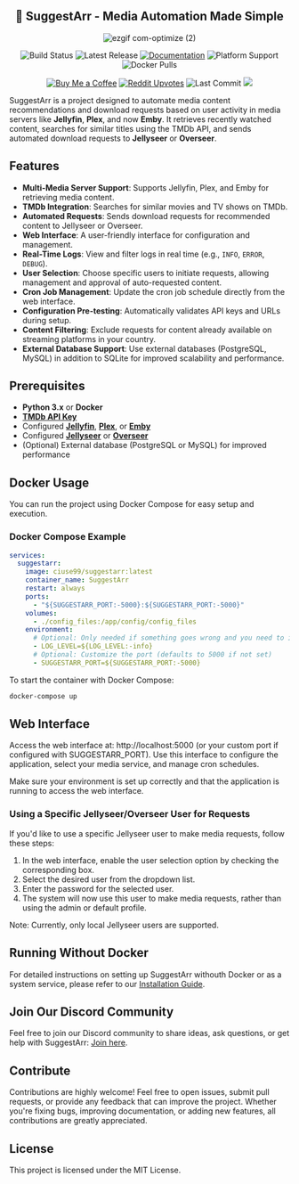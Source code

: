 <div align="center">

## 🚀 SuggestArr - Media Automation Made Simple

![ezgif com-optimize (2)](https://github.com/user-attachments/assets/d5c48bdb-3c11-4f35-bb55-849297d521e7)

![Build Status](https://img.shields.io/github/actions/workflow/status/giuseppe99barchetta/suggestarr/docker_hub_build.yml?branch=main&label=Build&logo=github)
![Latest Release](https://img.shields.io/github/v/release/giuseppe99barchetta/suggestarr?include_prereleases&label=Latest%20Release&logo=github)
[![Documentation](https://img.shields.io/badge/Docs-Available-blue?logo=readthedocs)](https://github.com/giuseppe99barchetta/SuggestArr/wiki)
![Platform Support](https://img.shields.io/badge/platforms-linux%2Famd64%20|%20linux%2Farm64-blue?logo=linux)
![Docker Pulls](https://img.shields.io/docker/pulls/ciuse99/suggestarr?label=Docker%20Pulls&logo=docker)

[![Buy Me a Coffee](https://img.shields.io/badge/Donate-Buy%20Me%20a%20Coffee-orange?logo=buy-me-a-coffee)](https://buymeacoffee.com/suggestarr)
[![Reddit Upvotes](https://img.shields.io/badge/Reddit-Upvotes-ff4500?logo=reddit)](https://www.reddit.com/r/selfhosted/comments/1gb4swg/release_major_update_for_suggestarr_now/)
![Last Commit](https://img.shields.io/github/last-commit/giuseppe99barchetta/suggestarr?label=Last%20Commit&logo=github)
[![](https://dcbadge.limes.pink/api/server/https://discord.gg/JXwFd3PnXY?style=flat)](https://discord.gg/JXwFd3PnXY)
</div>

SuggestArr is a project designed to automate media content recommendations and download requests based on user activity in media servers like **Jellyfin**, **Plex**, and now **Emby**. It retrieves recently watched content, searches for similar titles using the TMDb API, and sends automated download requests to **Jellyseer** or **Overseer**.

## Features
- **Multi-Media Server Support**: Supports Jellyfin, Plex, and Emby for retrieving media content.
- **TMDb Integration**: Searches for similar movies and TV shows on TMDb.
- **Automated Requests**: Sends download requests for recommended content to Jellyseer or Overseer.
- **Web Interface**: A user-friendly interface for configuration and management.
- **Real-Time Logs**: View and filter logs in real time (e.g., `INFO`, `ERROR`, `DEBUG`).
- **User Selection**: Choose specific users to initiate requests, allowing management and approval of auto-requested content.
- **Cron Job Management**: Update the cron job schedule directly from the web interface.
- **Configuration Pre-testing**: Automatically validates API keys and URLs during setup.
- **Content Filtering**: Exclude requests for content already available on streaming platforms in your country.
- **External Database Support**: Use external databases (PostgreSQL, MySQL) in addition to SQLite for improved scalability and performance.

## Prerequisites
- **Python 3.x** or **Docker**
- **[TMDb API Key](https://www.themoviedb.org/documentation/api)**
- Configured **[Jellyfin](https://jellyfin.org/)**, **[Plex](https://www.plex.tv/)**, or **[Emby](https://emby.media/)**
- Configured **[Jellyseer](https://github.com/Fallenbagel/jellyseerr)** or **[Overseer](https://github.com/sct/overseerr)**
- (Optional) External database (PostgreSQL or MySQL) for improved performance

## Docker Usage

You can run the project using Docker Compose for easy setup and execution.

### Docker Compose Example

```yaml
services:
  suggestarr:
    image: ciuse99/suggestarr:latest
    container_name: SuggestArr
    restart: always
    ports:
      - "${SUGGESTARR_PORT:-5000}:${SUGGESTARR_PORT:-5000}"
    volumes:
      - ./config_files:/app/config/config_files
    environment:
      # Optional: Only needed if something goes wrong and you need to inspect deeper
      - LOG_LEVEL=${LOG_LEVEL:-info}
      # Optional: Customize the port (defaults to 5000 if not set)
      - SUGGESTARR_PORT=${SUGGESTARR_PORT:-5000}
```
To start the container with Docker Compose:

```bash
docker-compose up
```

## Web Interface

Access the web interface at: http://localhost:5000 (or your custom port if configured with SUGGESTARR_PORT). Use this interface to configure the application, select your media service, and manage cron schedules.

Make sure your environment is set up correctly and that the application is running to access the web interface.

### Using a Specific Jellyseer/Overseer User for Requests
If you'd like to use a specific Jellyseer user to make media requests, follow these steps:

1. In the web interface, enable the user selection option by checking the corresponding box.
2. Select the desired user from the dropdown list.
3. Enter the password for the selected user.
4. The system will now use this user to make media requests, rather than using the admin or default profile.

Note: Currently, only local Jellyseer users are supported.

## Running Without Docker
For detailed instructions on setting up SuggestArr withouth Docker or as a system service, please refer to our [Installation Guide](https://github.com/giuseppe99barchetta/SuggestArr/wiki/Installation#documentation-to-run-the-project-without-docker).

## Join Our Discord Community
Feel free to join our Discord community to share ideas, ask questions, or get help with SuggestArr: [Join here](https://discord.gg/cpjBJ5sK).

## Contribute
Contributions are highly welcome! Feel free to open issues, submit pull requests, or provide any feedback that can improve the project. Whether you're fixing bugs, improving documentation, or adding new features, all contributions are greatly appreciated.

## License
This project is licensed under the MIT License.

